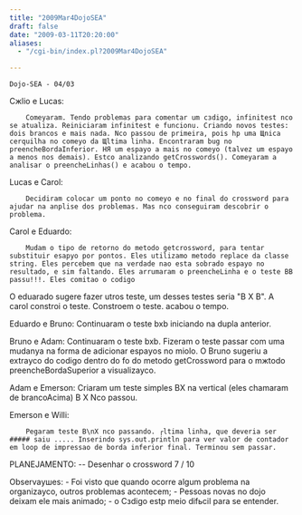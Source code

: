 ```yaml
---
title: "2009Mar4DojoSEA"
draft: false
date: "2009-03-11T20:20:00"
aliases:
  - "/cgi-bin/index.pl?2009Mar4DojoSEA"

---
```

    Dojo-SEA - 04/03

Cжlio e Lucas:

        Comeуaram. Tendo problemas para comentar um cзdigo, infinitest nсo se atualiza. Reiniciaram infinitest e funcionu. Criando novos testes: dois brancos e mais nada. Nсo passou de primeira, pois hр uma Щnica cerquilha no comeуo da Щltima linha. Encontraram bug no preencheBordaInferior. HЯ um espaуo a mais no comeуo (talvez um espaуo a menos nos demais). Estсo analizando getCrosswords(). Comeуaram a analisar o preencheLinhas() e acabou o tempo.

Lucas e Carol:

        Decidiram colocar um ponto no comeуo e no final do crossword para ajudar na anрlise dos problemas. Mas nсo conseguiram descobrir o problema.

Carol e Eduardo:

        Mudam o tipo de retorno do metodo getcrossword, para tentar substituir esapуo por pontos. Eles utilizamo metodo replace da classe string. Eles percebem que na verdade nao esta sobrado espaуo no resultado, e sim faltando. Eles arrumaram o preencheLinha e o teste BB passu!!!. Eles comitao o codigo 

O eduarado sugere fazer utros teste, um desses testes seria "B X B". A
carol constroi o teste. Constroem o teste. acabou o tempo.

Eduardo e Bruno: Continuaram o teste bxb iniciando na dupla anterior.

Bruno e Adam: Continuaram o teste bxb. Fizeram o teste passar com uma
mudanуa na forma de adicionar espaуos no miolo. O Bruno sugeriu a
extraусo do codigo dentro do fo do metodo getCrossword para o mжtodo
preencheBordaSuperior a visualizaусo.

Adam e Emerson: Criaram um teste simples BX na vertical (eles chamaram
de brancoAcima) B X Nсo passou.

Emerson e Willi:

        Pegaram teste B\nX nсo passando. ┌ltima linha, que deveria ser ##### saiu ..... Inserindo sys.out.println para ver valor de contador em loop de impressao de borda inferior final. Terminou sem passar.

PLANEJAMENTO: -- Desenhar o crossword 7 / 10

Observaушes: - Foi visto que quando ocorre algum problema na
organizaусo, outros problemas acontecem; - Pessoas novas no dojo deixam
ele mais animado; - o Cзdigo estр meio difьcil para se entender.

